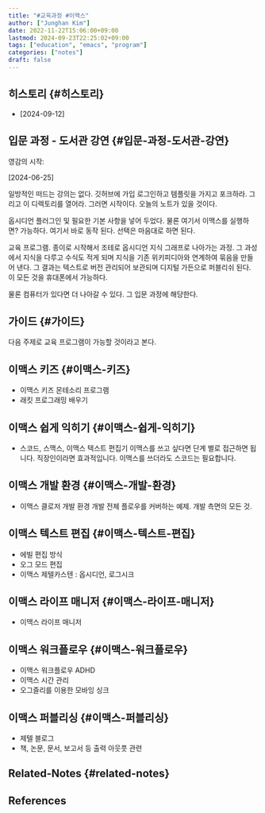```yaml
---
title: "#교육과정 #이맥스"
author: ["Junghan Kim"]
date: 2022-11-22T15:06:00+09:00
lastmod: 2024-09-23T22:25:02+09:00
tags: ["education", "emacs", "program"]
categories: ["notes"]
draft: false
---
```


## 히스토리 {#히스토리}

-   [2024-09-12]


## 입문 과정 - 도서관 강연 {#입문-과정-도서관-강연}

영감의 시작:

[2024-06-25]

일방적인 떠드는 강의는 없다. 깃허브에 가입 로그인하고 템플릿을 가지고 포크하라. 그리고 이 디렉토리를 열어라. 그러면 시작이다. 오늘의 노트가 있을 것이다.

옵시디언 플러그인 및 필요한 기본 사항을 넣어 두었다. 물론 여기서 이맥스를 실행하면? 가능하다. 여기서 바로 동작 된다. 선택은 마음대로 하면 된다.

교육 프로그램. 종이로 시작해서 조테로 옵시디언 지식 그래프로 나아가는 과정. 그 과성에서 지식을 다루고 수식도 적게 되며 지식을 기존 위키피디아와 연계하여 묶음을 만들어 낸다. 그 결과는 텍스트로 버전 관리되어 보관되며 디지털 가든으로 퍼블리쉬 된다. 이 모든 것을 휴대폰에서 가능하다.

물론 컴퓨터가 있다면 더 나아갈 수 있다. 그 입문 과정에 해당한다.


## 가이드 {#가이드}

다음 주제로 교육 프로그램이 가능할 것이라고 본다.


## 이맥스 키즈 {#이맥스-키즈}

-   이맥스 키즈 몬테소리 프로그램
-   래킷 프로그래밍 배우기


## 이맥스 쉽게 익히기 {#이맥스-쉽게-익히기}



-   스코드, 스맥스, 이맥스 텍스트 편집기 이맥스를 쓰고 싶다면 단계 별로 접근하면 됩니다. 직장인이라면 효과적입니다. 이맥스를 쓰더라도 스코드는 필요합니다.


## 이맥스 개발 환경 {#이맥스-개발-환경}



-   이맥스 클로저 개발 환경 개발 전체 플로우를 커버하는 예제. 개발 측면의 모든 것.


## 이맥스 텍스트 편집 {#이맥스-텍스트-편집}



-   에빌 편집 방식
-   오그 모드 편집
-   이맥스 제텔카스텐 : 옵시디언, 로그시크


## 이맥스 라이프 매니저 {#이맥스-라이프-매니저}



-   이맥스 라이프 매니저


## 이맥스 워크플로우 {#이맥스-워크플로우}



-   이맥스 워크플로우 ADHD
-   이맥스 시간 관리
-   오그즐리를 이용한 모바잉 싱크


## 이맥스 퍼블리싱 {#이맥스-퍼블리싱}



-   제텔 블로그
-   책, 논문, 문서, 보고서 등 출력 아웃풋 관련


## Related-Notes {#related-notes}

## References

<style>.csl-entry{text-indent: -1.5em; margin-left: 1.5em;}</style><div class="csl-bib-body">
</div>
